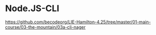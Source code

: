 # Node.JS-CLI
https://github.com/becodeorg/LIE-Hamilton-4.25/tree/master/01-main-course/03-the-mountain/03a-cli-nager
